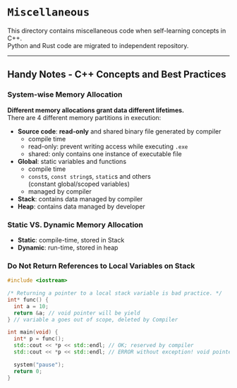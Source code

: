 # `Miscellaneous`
This directory contains miscellaneous code when self-learning concepts in C++.  
Python and Rust code are migrated to independent repository.

---

## Handy Notes - C++ Concepts and Best Practices

### System-wise Memory Allocation
**Different memory allocations grant data different lifetimes.**  
There are 4 different memory partitions in execution:
* **Source code**: **read-only** and shared binary file generated by compiler
  * compile time
  * read-only: prevent writing access while executing `.exe`
  * shared: only contains one instance of executable file
* **Global**: static variables and functions
  * compile time
  * `const`s, `const string`s, `static`s and others  
    (constant global/scoped variables)
  * managed by compiler
* **Stack**: contains data managed by compiler
* **Heap**: contains data managed by developer

### Static VS. Dynamic Memory Allocation
* **Static**: compile-time, stored in Stack
* **Dynamic**: run-time, stored in heap

### Do **Not** Return References to Local Variables on Stack

```C++
#include <iostream>

/* Returning a pointer to a local stack variable is bad practice. */
int* func() {
  int a = 10;
  return &a; // void pointer will be yield
} // variable a goes out of scope, deleted by Compiler

int main(void) {
  int* p = func();
  std::cout << *p << std::endl; // OK; reserved by compiler
  std::cout << *p << std::endl; // ERROR without exception! void pointer

  system("pause");
  return 0;
}
```
